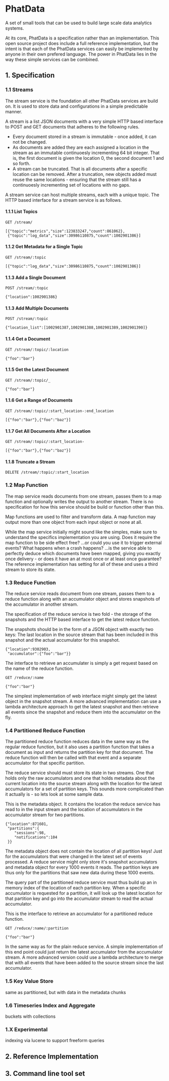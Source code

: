 # PhatData

A set of small tools that can be used to build large scale data analytics systems.

At its core, PhatData is a specification rather than an implementation. This open source project does include a full reference implementation, but the intent is that each of the PhatData services can easily be implemented by anyone in their own prefered language. The power in PhatData lies in the way these simple services can be combined.

## 1. Specification

### 1.1 Streams

The stream service is the foundation all other PhatData services are build on. It is used to store data and configurations in a simple predictable manner.

A stream is a list JSON documents with a very simple HTTP based interface to POST and GET documents that adheres to the following rules.

 * Every document stored in a stream is immutable - once added, it can not be changed.
 * As documents are added they are each assigned a location in the stream as an immutable continuoesly incrementing 64 bit integer. That is, the first document is given the location 0, the second document 1 and so forth.
 * A stream can be truncated. That is all documents after a specific location can be removed. After a truncation, new objects added must reuse the same locations - ensuring that the stream still has a continuoesly incrementing set of locations with no gaps.

A stream service can host multiple streams, each with a unique topic. The HTTP based interface for a stream service is as follows.

#### 1.1.1 List Topics
````
GET /stream/

[{"topic":"metrics","size":123833247,"count":861062},
 {"topic":"log_data","size":30986110875,"count":1002901386}]
````

#### 1.1.2 Get Metadata for a Single Topic

````
GET /stream/:topic

[{"topic":"log_data","size":30986110875,"count":1002901386}]
````

#### 1.1.3 Add a Single Document

````
POST /stream/:topic

{"location":1002901386}
````

#### 1.1.3 Add Multiple Documents

````
POST /stream/:topic

{"location_list":[1002901387,1002901388,1002901389,1002901390]}
````

#### 1.1.4 Get a Document

````
GET /stream/:topic/:location

{"foo":"bar"}
````

#### 1.1.5 Get the Latest Document

````
GET /stream/:topic/_

{"foo":"bar"}
````

#### 1.1.6 Get a Range of Documents

````
GET /stream/:topic/:start_location-:end_location

[{"foo":"bar"},{"foo":"baz"}]
````

#### 1.1.7 Get All Documents After a Location

````
GET /stream/:topic/:start_location-

[{"foo":"bar"},{"foo":"baz"}]
````

#### 1.1.8 Truncate a Stream

````
DELETE /stream/:topic/:start_location
````

### 1.2 Map Function

The map service reads documents from one stream, passes them to a map function and optionally writes the output to another stream. There is no specification for how this service should be build or function other than this.

Map functions are used to filter and transform data. A map function may output more than one object from each input object or none at all.

While the map service initially might sound like the simples, make sure to understand the specifics implementation you are using. Does it require the map function to be side effect free? ...or could you use it to trigger external events? What happens when a crash happens? ...is the service able to perfectly deduce which documents have been mapped, giving you exactly once delivery - or does it have an at most once or at least once guarantee? The reference implementation has setting for all of these and uses a third stream to store its state.

### 1.3 Reduce Function

The reduce service reads document from one stream, passes them to a reduce function along with an accumulator object and stores snapshots of the accumulator in another stream.

The specification of the reduce service is two fold - the storage of the snapshots and the HTTP based interface to get the latest reduce function.

The snapshots should be in the form of a JSON object with exactly two keys: The last location in the source stream that has been included in this snapshot and the actual accumulator for this snapshot.

````
{"location":9302903,
 "accumulator":{"foo":"bar"}}
````

The interface to retrieve an accumulater is simply a get request based on the name of the reduce function.

````
GET /reduce/:name

{"foo":"bar"}
````

The simplest implementation of web interface might simply get the latest object in the snapshot stream. A more advanced implementation can use a lambda architecture approach to get the latest snapshot and then retrieve all events since the snapshot and reduce them into the accumulator on the fly.

### 1.4 Partitioned Reduce Function

The partitioned reduce function reduces data in the same way as the regular reduce function, but it also uses a partition function that takes a document as input and returns the partition key for that document. The reduce function will then be called with that event and a separate accumulator for that specific partition.

The reduce service should must store its state in two streams. One that holds only the raw accumulators and one that holds metadata about the current location into the source stream along with the location for the latest accumulators for a set of partition keys. This sounds more complicated than it actually is - so lets look at some sample data.

This is the metadata object. It contains the location the reduce service has read to in the input stream and the location of accumulators in the accumulator stream for two partitions. 

````
{"location":871601,
 "partitions":{
 	"sessions":98,
 	"notifications":104
 }}
````

The metadata object does not contain the location of all partition keys! Just for the accumulators that were changed in the latest set of events processed. A reduce service might only store it's snapshot accumulators and metadata object for every 1000  events it reads. The partition keys are thus only for the partitions that saw new data during these 1000 events.

The query part of the partitioned reduce service must thus build up an in memory index of the location of each partition key. When a specific accumulator is requested for a partition, it will look up the latest location for that partition key and go into the accumulator stream to read the actual accumulator.

This is the interface to retrieve an accumulator for a partitioned reduce function.

````
GET /reduce/:name/:partition

{"foo":"bar"}
````

In the same way as for the plain reduce service. A simple implementation of this end point could just return the latest accumulator from the accumulator stream. A more advanced version could use a lambda architecture to merge that with all events that have been added to the source stream since the last accumulator.

### 1.5 Key Value Store

same as partitioned, but with data in the metadata chunks

### 1.6 Timeseries Index and Aggregate

buckets with collections

### 1.X Experimental

indexing via lucene to support freeform queries

## 2. Reference Implementation

## 3. Command line tool set